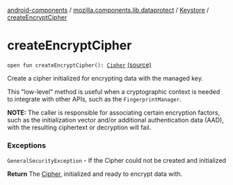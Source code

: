 [android-components](../../index.md) / [mozilla.components.lib.dataprotect](../index.md) / [Keystore](index.md) / [createEncryptCipher](./create-encrypt-cipher.md)

# createEncryptCipher

`open fun createEncryptCipher(): `[`Cipher`](https://developer.android.com/reference/javax/crypto/Cipher.html) [(source)](https://github.com/mozilla-mobile/android-components/blob/master/components/lib/dataprotect/src/main/java/mozilla/components/lib/dataprotect/Keystore.kt#L264)

Create a cipher initialized for encrypting data with the managed key.

This "low-level" method is useful when a cryptographic context is needed to integrate with
other APIs, such as the `FingerprintManager`.

**NOTE:** The caller is responsible for associating certain encryption factors, such as
the initialization vector and/or additional authentication data (AAD), with the resulting
ciphertext or decryption will fail.

### Exceptions

`GeneralSecurityException` - If the Cipher could not be created and initialized

**Return**
The [Cipher](https://developer.android.com/reference/javax/crypto/Cipher.html), initialized and ready to encrypt data with.

